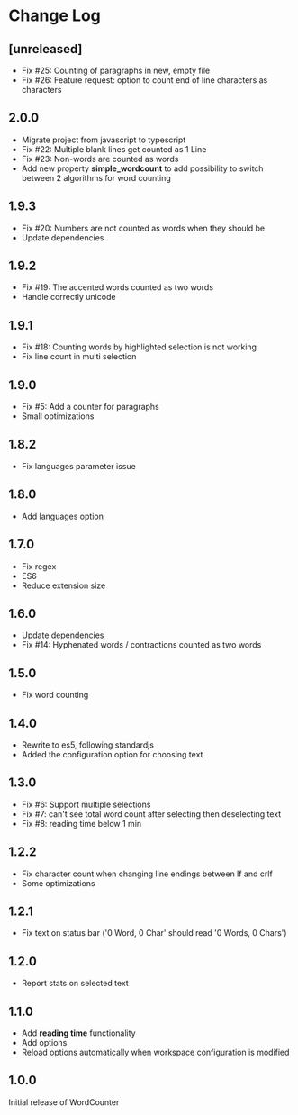 # Change Log

## [unreleased]

* Fix #25: Counting of paragraphs in new, empty file
* Fix #26: Feature request: option to count end of line characters as characters

## 2.0.0

* Migrate project from javascript to typescript
* Fix #22: Multiple blank lines get counted as 1 Line
* Fix #23: Non-words are counted as words
* Add new property **simple_wordcount** to add possibility to switch between 2 algorithms for word counting

## 1.9.3

* Fix #20: Numbers are not counted as words when they should be
* Update dependencies

## 1.9.2

* Fix #19: The accented words counted as two words
* Handle correctly unicode

## 1.9.1

* Fix #18: Counting words by highlighted selection is not working
* Fix line count in multi selection

## 1.9.0

* Fix #5: Add a counter for paragraphs
* Small optimizations

## 1.8.2

* Fix languages parameter issue

## 1.8.0

* Add languages option

## 1.7.0

* Fix regex
* ES6
* Reduce extension size

## 1.6.0

* Update dependencies
* Fix #14: Hyphenated words / contractions counted as two words

## 1.5.0

* Fix word counting

## 1.4.0

* Rewrite to es5, following standardjs
* Added the configuration option for choosing text

## 1.3.0

* Fix #6: Support multiple selections
* Fix #7: can't see total word count after selecting then deselecting text
* Fix #8: reading time below 1 min

## 1.2.2

* Fix character count when changing line endings between lf and crlf
* Some optimizations

## 1.2.1

* Fix text on status bar ('0 Word, 0 Char' should read '0 Words, 0 Chars')

## 1.2.0

* Report stats on selected text

## 1.1.0

* Add **reading time** functionality
* Add options
* Reload options automatically when workspace configuration is modified

## 1.0.0

Initial release of WordCounter

